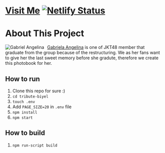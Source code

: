 # [Visit Me](https://gabriel-angelina.netlify.app/) [![Netlify Status](https://api.netlify.com/api/v1/badges/98f89750-1c32-4fef-9c9f-db6eef4df63f/deploy-status)](https://app.netlify.com/sites/gabriel-angelina/deploys)

# About This Project
<img src="https://upload.wikimedia.org/wikipedia/commons/thumb/f/fc/Gabriel_Angelina_at_JKT48_Team_T_Circus_Part_3_Bandung.jpg/898px-Gabriel_Angelina_at_JKT48_Team_T_Circus_Part_3_Bandung.jpg"
     alt="Gabriel Angelina"
     style="float: left; margin-right: 10px;" />

[Gabriela Angelina](http://stage48.net/wiki/index.php/Gabriel_Angelina) is one of JKT48 member that graduate from the group because of the restructuring. We as her fans want to give her the last sweet memory before she gradute, therefore we create this photobook for her.

## How to run
1. Clone this repo for sure :)
2. `cd tribute-biyel`
3. `touch .env`
4. Add `PAGE_SIZE=20` in `.env` file
5. `npm install`
6. `npm start`

## How to build
1. `npm run-script build`